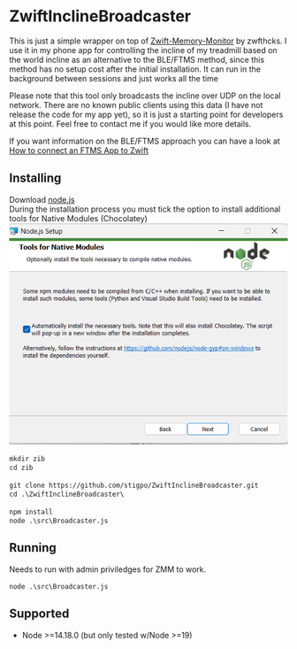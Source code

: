# ZwiftInclineBroadcaster

This is just a simple wrapper on top of [Zwift-Memory-Monitor](https://github.com/zwfthcks/zwift-memory-monitor) by zwfthcks. I use it in my phone app for controlling the incline of my treadmill based on the world incline as an alternative to the BLE/FTMS method, since this method has no setup cost after the initial installation. It can run in the background between sessions and just works all the time

Please note that this tool only broadcasts the incline over UDP on the local network. There are no known public clients using this data (I have not release the code for my app yet), so it is just a starting point for developers at this point. Feel free to contact me if you would like more details.

If you want information on the BLE/FTMS approach you can have a look at [How to connect an FTMS App to Zwift](https://1drv.ms/w/s!An3xkqoDsGqcp8Z0xYOxR-Rdak3UvA?e=o4Get4)

## Installing

Download [node.js](https://nodejs.org/en/download/current/)\
During the installation process you must tick the option to install additional tools for Native Modules (Chocolatey)\
![Image of Tools for Native Modules installer page](/images/NodeInstallNativeTools.png)


```
mkdir zib
cd zib

git clone https://github.com/stigpo/ZwiftInclineBroadcaster.git
cd .\ZwiftInclineBroadcaster\

npm install
node .\src\Broadcaster.js

```

## Running

Needs to run with admin priviledges for ZMM to work.
```
node .\src\Broadcaster.js
```

## Supported

- Node >=14.18.0 (but only tested w/Node >=19)
